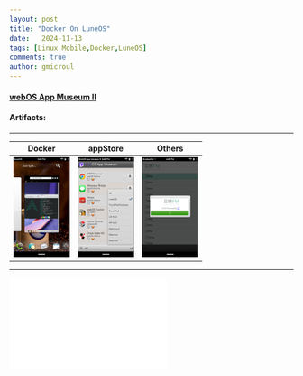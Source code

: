 ```yaml
---
layout: post
title: "Docker On LuneOS"
date:   2024-11-13
tags: [Linux Mobile,Docker,LuneOS]
comments: true
author: gmicroul
---
```


#### <a href="https://appcatalog.webosarchive.org/showMuseum.php" title="webOS App Museum II">webOS App Museum II</a>

#### Artifacts:

---

|  **Docker**  |  **appStore**  |  **Others**  | 
|--------------|----------------|--------------|
|<style>.custom-image {width: 100px;height: auto;}</style><img src="/images/luneos-docker.png" alt="image" class="custom-image">| <style>.custom-image {width: 100px;height: auto;}</style><img src="/images/luneos-appstore.png" alt="image" class="custom-image">| <style>.custom-image {width: 100px;height: auto;}</style><img src="/images/luneos-appFM.png" alt="image" class="custom-image">|
 
 ---
 <iframe width="280" height="160" src="//player.bilibili.com/player.html?isOutside=true&aid=113481072316396&bvid=BV1rqULYCEz3&cid=26757497587&p=1" scrolling="no" border="0" frameborder="no" framespacing="0" allowfullscreen="false"></iframe>


